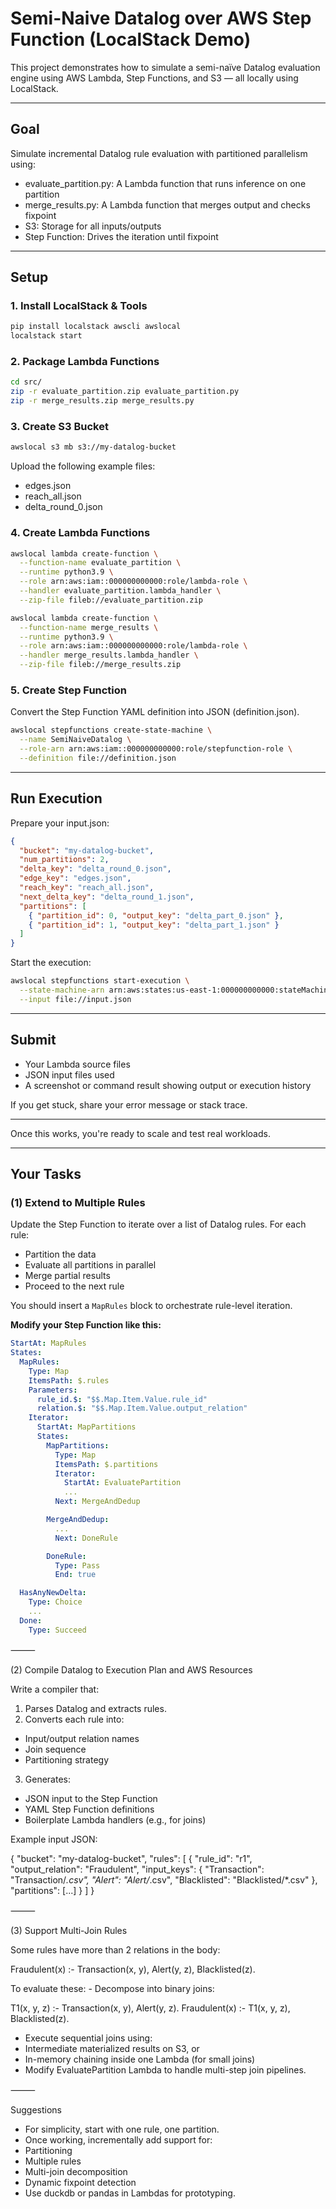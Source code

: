 # Semi-Naive Datalog over AWS Step Function (LocalStack Demo)

This project demonstrates how to simulate a semi-naïve Datalog evaluation engine
using AWS Lambda, Step Functions, and S3 — all locally using LocalStack.

---

## Goal
Simulate incremental Datalog rule evaluation with partitioned parallelism using:
- evaluate_partition.py: A Lambda function that runs inference on one partition
- merge_results.py: A Lambda function that merges output and checks fixpoint
- S3: Storage for all inputs/outputs
- Step Function: Drives the iteration until fixpoint

---

## Setup

### 1. Install LocalStack & Tools
```bash
pip install localstack awscli awslocal
localstack start
```

### 2. Package Lambda Functions
```bash
cd src/
zip -r evaluate_partition.zip evaluate_partition.py
zip -r merge_results.zip merge_results.py
```

### 3. Create S3 Bucket
```bash
awslocal s3 mb s3://my-datalog-bucket
```
Upload the following example files:
- edges.json
- reach_all.json
- delta_round_0.json

### 4. Create Lambda Functions
```bash
awslocal lambda create-function \
  --function-name evaluate_partition \
  --runtime python3.9 \
  --role arn:aws:iam::000000000000:role/lambda-role \
  --handler evaluate_partition.lambda_handler \
  --zip-file fileb://evaluate_partition.zip

awslocal lambda create-function \
  --function-name merge_results \
  --runtime python3.9 \
  --role arn:aws:iam::000000000000:role/lambda-role \
  --handler merge_results.lambda_handler \
  --zip-file fileb://merge_results.zip
```

### 5. Create Step Function
Convert the Step Function YAML definition into JSON (definition.json).
```bash
awslocal stepfunctions create-state-machine \
  --name SemiNaiveDatalog \
  --role-arn arn:aws:iam::000000000000:role/stepfunction-role \
  --definition file://definition.json
```

---

## Run Execution

Prepare your input.json:
```json
{
  "bucket": "my-datalog-bucket",
  "num_partitions": 2,
  "delta_key": "delta_round_0.json",
  "edge_key": "edges.json",
  "reach_key": "reach_all.json",
  "next_delta_key": "delta_round_1.json",
  "partitions": [
    { "partition_id": 0, "output_key": "delta_part_0.json" },
    { "partition_id": 1, "output_key": "delta_part_1.json" }
  ]
}
```

Start the execution:
```bash
awslocal stepfunctions start-execution \
  --state-machine-arn arn:aws:states:us-east-1:000000000000:stateMachine:SemiNaiveDatalog \
  --input file://input.json
```

---

## Submit
- Your Lambda source files
- JSON input files used
- A screenshot or command result showing output or execution history

If you get stuck, share your error message or stack trace.

---

Once this works, you're ready to scale and test real workloads.

---

## Your Tasks

### (1) Extend to Multiple Rules

Update the Step Function to iterate over a list of Datalog rules. For each rule:

- Partition the data
- Evaluate all partitions in parallel
- Merge partial results
- Proceed to the next rule

You should insert a `MapRules` block to orchestrate rule-level iteration.

**Modify your Step Function like this:**

```yaml
StartAt: MapRules
States:
  MapRules:
    Type: Map
    ItemsPath: $.rules
    Parameters:
      rule_id.$: "$$.Map.Item.Value.rule_id"
      relation.$: "$$.Map.Item.Value.output_relation"
    Iterator:
      StartAt: MapPartitions
      States:
        MapPartitions:
          Type: Map
          ItemsPath: $.partitions
          Iterator:
            StartAt: EvaluatePartition
            ...
          Next: MergeAndDedup

        MergeAndDedup:
          ...
          Next: DoneRule

        DoneRule:
          Type: Pass
          End: true

  HasAnyNewDelta:
    Type: Choice
    ...
  Done:
    Type: Succeed
```

⸻

(2) Compile Datalog to Execution Plan and AWS Resources

Write a compiler that:
1.	Parses Datalog and extracts rules.
2.	Converts each rule into:
-	Input/output relation names
-	Join sequence
-	Partitioning strategy
3.	Generates:
-	JSON input to the Step Function
-	YAML Step Function definitions
-	Boilerplate Lambda handlers (e.g., for joins)

Example input JSON:

{
  "bucket": "my-datalog-bucket",
  "rules": [
    {
      "rule_id": "r1",
      "output_relation": "Fraudulent",
      "input_keys": {
        "Transaction": "Transaction/*.csv",
        "Alert": "Alert/*.csv",
        "Blacklisted": "Blacklisted/*.csv"
      },
      "partitions": [...]
    }
  ]
}


⸻

(3) Support Multi-Join Rules

Some rules have more than 2 relations in the body:

Fraudulent(x) :- Transaction(x, y), Alert(y, z), Blacklisted(z).

To evaluate these:
	-	Decompose into binary joins:

T1(x, y, z) :- Transaction(x, y), Alert(y, z).
Fraudulent(x) :- T1(x, y, z), Blacklisted(z).


- Execute sequential joins using:
- Intermediate materialized results on S3, or
- In-memory chaining inside one Lambda (for small joins)
- Modify EvaluatePartition Lambda to handle multi-step join pipelines.

⸻

Suggestions
- For simplicity, start with one rule, one partition.
- Once working, incrementally add support for:
- Partitioning
- Multiple rules
- Multi-join decomposition
- Dynamic fixpoint detection
- Use duckdb or pandas in Lambdas for prototyping.



